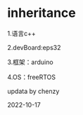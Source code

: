 # inheritance
1.语言c++

2.devBoard:eps32

3.框架：arduino

4.OS：freeRTOS


updata by chenzy

2022-10-17
